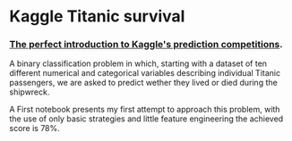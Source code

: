 # Kaggle Titanic survival

### [The perfect introduction to Kaggle's prediction competitions](https://www.kaggle.com/c/titanic).


A binary classification problem in which, starting with a dataset of ten different numerical and categorical variables describing individual Titanic passengers, we are asked to predict wether they lived or died during the shipwreck.

A First notebook presents my first attempt to approach this problem, with the use of only basic strategies and little feature engineering the achieved score is 78%.
